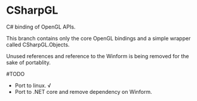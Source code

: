 # CSharpGL
C# binding of OpenGL APIs.

This branch contains only the core OpenGL bindings and a simple wrapper called CSharpGL.Objects.

Unused references and reference to the Winform is being removed for the sake of portablity.

#TODO

* Port to linux. √
* Port to .NET core and remove dependency on Winform.
